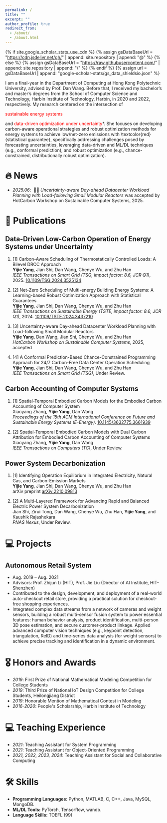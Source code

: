 ```yaml
---
permalink: /
title: ""
excerpt: ""
author_profile: true
redirect_from: 
  - /about/
  - /about.html
---
```


{% if site.google_scholar_stats_use_cdn %}
{% assign gsDataBaseUrl = "https://cdn.jsdelivr.net/gh/" | append: site.repository | append: "@" %}
{% else %}
{% assign gsDataBaseUrl = "https://raw.githubusercontent.com/" | append: site.repository | append: "/" %}
{% endif %}
{% assign url = gsDataBaseUrl | append: "google-scholar-stats/gs_data_shieldsio.json" %}

<span class='anchor' id='about-me'></span>

I am a final-year in the Department of Computing at Hong Kong Polytechnic University, advised by Prof. Dan Wang. Before that, I received my bachelor’s and master’s degrees from the School of Computer Science and Technology, Harbin Institute of Technology, Harbin, in 2020 and 2022, respectively.  My research centered on the intersection of <p style="color:red">sustainable energy systems</p> and <font color="red">data-driven optimization under uncertainty</font>*. She focuses on developing carbon-aware operational strategies and robust optimization methods for energy systems to achieve low/net-zero emissions with \textcolor{red}{statistical guarantee}, specifically addressing challenges posed by forecasting uncertainties, leveraging data-driven and ML/DL techniques (e.g., conformal prediction), and robust optimization (e.g., chance-constrained, distributionally robust optimization).





# 🔥 News
- *2025.06*: &nbsp;🎉🎉 *Uncertainty-aware Day-ahead Datacenter Workload Planning with Load-following Small Modular Reactors* was accepted by HotCarbon Workshop on Sustainable Computer Systems, 2025.


# 📝 Publications 
## Data-Driven Low-Carbon Operation of Energy Systems under Uncertainty

1.  [1] Carbon-Aware Scheduling of Thermostatically Controlled Loads: A Bilevel DRCC Approach<br>
    **Yijie Yang**, Jian Shi, Dan Wang, Chenye Wu, and Zhu Han<br>
    *IEEE Transactions on Smart Grid (TSG, impact factor: 8.6, JCR Q1)*, 2025. [10.1109/TSG.2024.3525134](https://doi.org/10.1109/TSG.2024.3525134)

2.  [2] Net-Zero Scheduling of Multi-energy Building Energy Systems: A Learning-based Robust Optimization Approach with Statistical Guarantees<br>
    **Yijie Yang**, Jian Shi, Dan Wang, Chenye Wu, and Zhu Han<br>
    *IEEE Transactions on Sustainable Energy (TSTE, impact factor: 8.6, JCR Q1)*, 2024. [10.1109/TSTE.2024.3437210](https://doi.org/10.1109/TSTE.2024.3437210)

3.  [3] Uncertainty-aware Day-ahead Datacenter Workload Planning with Load-following Small Modular Reactors<br>
    **Yijie Yang**, Dan Wang, Jian Shi, Chenye Wu, and Zhu Han<br>
    *HotCarbon Workshop on Sustainable Computer Systems*, 2025, accepted

4.  [4] A Conformal Prediction-Based Chance-Constrained Programming Approach for 24/7 Carbon-Free Data Center Operation Scheduling<br>
    **Yijie Yang**, Jian Shi, Dan Wang, Chenye Wu, and Zhu Han<br>
    *IEEE Transactions on Smart Grid (TSG)*, Under Review.

## Carbon Accounting of Computer Systems

1.  [1] Spatial-Temporal Embodied Carbon Models for the Embodied Carbon Accounting of Computer System<br>
    Xiaoyang Zhang, **Yijie Yang**, Dan Wang<br>
    *Proceedings of the 15th ACM International Conference on Future and Sustainable Energy Systems (E-Energy)*. [10.1145/3632775.3661939](https://doi.org/10.1145/3632775.3661939)

2.  [2] Spatial-Temporal Embodied Carbon Models with Dual Carbon Attribution for Embodied Carbon Accounting of Computer Systems<br>
    Xiaoyang Zhang, **Yijie Yang**, Dan Wang<br>
    *IEEE Transactions on Computers (TC)*, Under Review.

## Power System Decarbonization

1.  [1] Identifying Operation Equilibrium in Integrated Electricity, Natural Gas, and Carbon-Emission Markets<br>
    **Yijie Yang**, Jian Shi, Dan Wang, Chenye Wu, and Zhu Han<br>
    arXiv preprint [arXiv:2210.09813](https://arxiv.org/abs/2210.09813)

2.  [2] A Multi-Layered Framework for Advancing Rapid and Balanced Electric Power System Decarbonization<br>
    Jian Shi, Zirui Tong, Dan Wang, Chenye Wu, Zhu Han, **Yijie Yang**, and Kaushik Rajashekara<br>
    *PNAS Nexus*, Under Review.

# 💻 Projects

## Autonomous Retail System
*   Aug. 2019 – Aug. 2021
*   Advisors: Prof. Zhijun Li (HIT), Prof. Jie Liu (Director of AI Institute, HIT-Shenzhen)
*   Contributed to the design, development, and deployment of a real-world auto-checkout retail store, providing a practical solution for checkout-free shopping experiences.
*   Integrated complex data streams from a network of cameras and weight sensors, building a robust multi-sensor fusion system to power essential features: human behavior analysis, product identification, multi-person 3D pose estimation, and secure customer-product linkage. Applied advanced computer vision techniques (e.g., keypoint detection, triangulation, ReID) and time-series data analysis (for weight sensors) to achieve precise tracking and identification in a dynamic environment.


# 🎖 Honors and Awards
- *2019*: First Prize of National Mathematical Modeling Competition for College Students
- *2019*: Third Prize of National IoT Design Competition for College Students, Heilongjiang District
- *2019*: Honorable Mention of Mathematical Contest in Modeling
- *2016-2020*: People's Scholarship, Harbin Institute of Technology 


# 💻 Teaching Experience
- *2021*: Teaching Assistant for System Programming
- *2021*: Teaching Assistant for Object-Oriented Programming
- *2021, 2022, 2023, 2024*: Teaching Assistant for Social and Collaborative Computing

# 🛠 Skills
- **Programming Languages:** Python, MATLAB, C, C++, Java, MySQL, MongoDB.
- **ML/DL Tools:** PyTorch, Tensorflow, wandb.
- **Language Skills:** TOEFL (99)